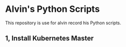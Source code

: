 # Alvin's Python Scripts

This repository is use for alvin record his Python scripts.

## 1, Install Kubernetes Master

